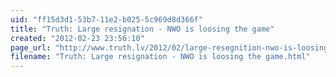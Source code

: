 ```yaml
---
uid: "ff15d3d1-53b7-11e2-b025-5c969d8d366f"
title: "Truth: Large resignation - NWO is loosing the game"
created: "2012-02-23 23:56:10"
page_url: "http://www.truth.lv/2012/02/large-resegnition-nwo-is-loosing-game.html?m=1"
filename: "Truth: Large resignation - NWO is loosing the game.html"
---
```

